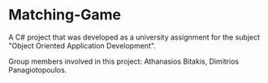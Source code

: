 # Matching-Game
A C# project that was developed as a university assignment for the subject "Object Oriented Application Development".

Group members involved in this project:
Athanasios Bitakis, Dimitrios Panagiotopoulos.
